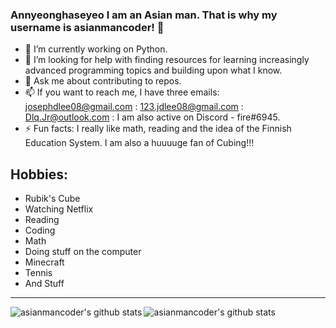 ### Annyeonghaseyeo I am an Asian man. That is why my username is asianmancoder!  👋

- 🔭 I’m currently working on Python. 
- 🤔 I’m looking for help with finding resources for learning increasingly advanced programming topics and building upon what I know.
- 💬 Ask me about contributing to repos.
- 📫 If you want to reach me, I have three emails: josephdlee08@gmail.com : 123.jdlee08@gmail.com : Dlq.Jr@outlook.com : I am also active on Discord - fire#6945.
- ⚡ Fun facts: I really like math, reading and the idea of the Finnish Education System. I am also a huuuuge fan of Cubing!!!

<h2>
  Hobbies:
  </h2>

<ul>
  <li>Rubik's Cube</li>
    <li>Watching Netflix</li>
    <li>Reading</li>
    <li>Coding</li>
    <li>Math</li>
    <li>Doing stuff on the computer</li>
    <li>Minecraft</li>
    <li>Tennis</li>
    <li>And Stuff</li>
  </ul>

<hr>

<img alt="asianmancoder's github stats" align="left" src="https://github-readme-stats.vercel.app/api?username=asianmancoder&count_private=true&show_icons=true&theme=radical&hide_border=true"/>
<img alt="asianmancoder's github stats" align="left" src="https://github-readme-stats.vercel.app/api/top-langs/?username=asianmancoder&layout=compact&theme=radical&hide_border=true&card_width=250"/>
